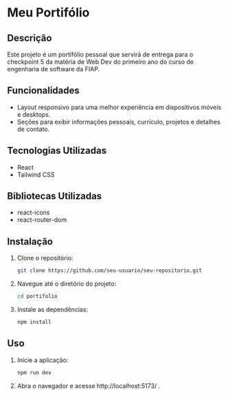 # Meu Portifólio

## Descrição
Este projeto é um portifólio pessoal que servirá de entrega para o checkpoint 5 da matéria de Web Dev do primeiro ano do curso de engenharia de software da FIAP.

## Funcionalidades
- Layout responsivo para uma melhor experiência em dispositivos móveis e desktops.
- Seções para exibir informações pessoais, currículo, projetos e detalhes de contato.

## Tecnologias Utilizadas
- React
- Tailwind CSS

## Bibliotecas Utilizadas
- react-icons
- react-router-dom

## Instalação
1. Clone o repositório:
   ```bash
   git clone https://github.com/seu-usuario/seu-repositorio.git
   ```
2. Navegue até o diretório do projeto:
    ```bash
   cd portifolio
   ```
3. Instale as dependências:
    ```bash
    npm install
    ```

## Uso

1. Inicie a aplicação:
    ```bash
    npm run dev
    ```
2. Abra o navegador e acesse http://localhost:5173/ .